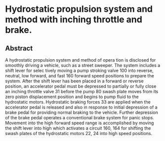 # Hydrostatic propulsion system and method with inching throttle and brake.

## Abstract
A hydrostatic propulsion system and method of opera tion is disclosed for smoothly driving a vehicle, such as a street sweeper. The system includes a shift lever for selec tively moving a pump stroking valve 100 into reverse, neutral, low forward, and fast 160 forward speed positions to prepare the system. After the shift lever has been placed in a forward or reverse position, an accelerator pedal must be depressed to partially or fully close an inching throttle valve 31 before the pump 80 swash plate moves from its zero piston displacement position and begins to pump fluid to the hydrostatic motors. Hydrostatic braking forces 33 are applied when the accelerator pedal is released and also in response to initial depression of a brake pedal for providing normal braking to the vehicle. Further depression of the brake pedal operates a conventional brake system for panic stops. Movement into the high forward speed range is accomplished by moving the shift lever into high which activates a circuit 160, 164 for shifting the swash plates of the hydrostatic motors 22, 24 into high speed positions.